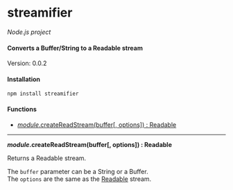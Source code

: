 streamifier
===========

_Node.js project_

#### Converts a Buffer/String to a Readable stream ####

Version: 0.0.2

#### Installation ####

```
npm install streamifier
```

#### Functions ####

- [_module_.createReadStream(buffer[, options]) : Readable](#createReadStream)

---

<a name="createReadStream"></a>
___module_.createReadStream(buffer[, options]) : Readable__

Returns a Readable stream.

The `buffer` parameter can be a String or a Buffer.  
The `options` are the same as the [Readable](http://nodejs.org/api/stream.html#stream_class_stream_readable) stream.